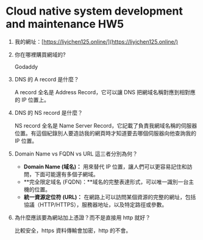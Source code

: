# Cloud native system development and maintenance HW5

1. 我的網址：[https://liyichen125.online/](https://liyichen125.online/)
2. 你在哪裡購買網域的?

    Godaddy

3. DNS 的 A record 是什麼？

    A record 全名是 Address Record，它可以讓 DNS 把網域名稱對應到相對應的 IP 位置上。

4. DNS 的 NS record 是什麼？

    NS record 全名是 Name Server Record，它記載了負責我網域名稱的伺服器位置。有這個紀錄別人要造訪我的網頁時才知道要去哪個伺服器向他查詢我的 IP 位置。

5. Domain Name vs FQDN vs URL 這三者分別為何？

    - **Domain Name (域名)：** 用來替代 IP 位置，讓人們可以更容易記住和訪問，下面可能還有多個子網域。
    - **完全限定域名 (FQDN)：**域名的完整表達形式，可以唯一識別一台主機的位置。
    - **統一資源定位符 (URL)：** 在網路上可以訪問某個資源的完整的網址，包括協議（HTTP/HTTPS），服務器地址，以及特定路徑或參數。

6. 為什麼應該要為網站加上憑證？而不是直接用 http 就好？

    比較安全，https 資料傳輸會加密，http 的不會。

